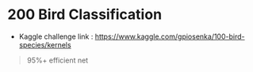 # 200 Bird Classification

- Kaggle challenge link :
https://www.kaggle.com/gpiosenka/100-bird-species/kernels
> 95%+ efficient net
